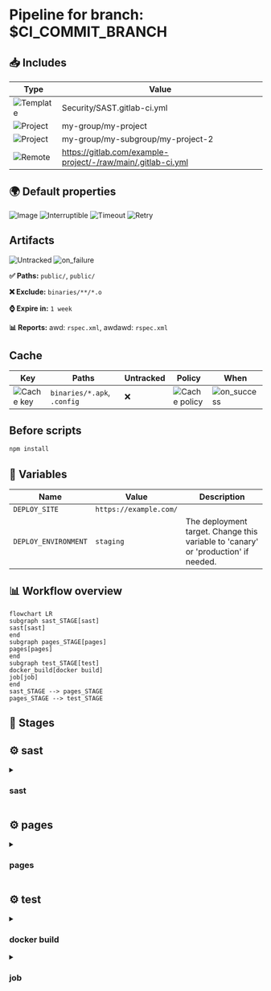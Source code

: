 # Pipeline for branch: $CI_COMMIT_BRANCH
## 📥 Includes
| Type | Value |
| --- | --- |
| ![Template](https://img.shields.io/badge/-template-green) | Security/SAST.gitlab-ci.yml |
| ![Project](https://img.shields.io/badge/-project-green) | my-group/my-project |
| ![Project](https://img.shields.io/badge/-project-green) | my-group/my-subgroup/my-project-2 |
| ![Remote](https://img.shields.io/badge/-remote-green) | https://gitlab.com/example-project/-/raw/main/.gitlab-ci.yml |

## 🌍 Default properties
![Image](https://img.shields.io/badge/Image-ruby:3.0-blue)  ![Interruptible](https://img.shields.io/badge/-Interruptible-red) ![Timeout](https://img.shields.io/badge/Timeout-3_hours_30_minutes-orange) ![Retry](https://img.shields.io/badge/Retry-2-blue) 
## Artifacts
![Untracked](https://img.shields.io/badge/-Untracked-orange) ![on_failure](https://img.shields.io/badge/-on__failure-red) 

**✅ Paths:** `public/`, `public/`

**❌ Exclude:** `binaries/**/*.o`

**⌚ Expire in:** `1 week`

**📊 Reports:** awd: `rspec.xml`, awdawd: `rspec.xml`

## Cache
| Key | Paths | Untracked | Policy | When |
| --- | --- | --- | --- | --- |
| ![Cache key](https://img.shields.io/badge/Cache_key-binaries--cache-blue) | `binaries/*.apk`, `.config` | ❌ | ![Cache policy](https://img.shields.io/badge/Cache_policy-pull--push-blue) | ![on_success](https://img.shields.io/badge/-on__success-green) |
## Before scripts
```bash
npm install
```

## 📑 Variables

| Name | Value | Description |
|------|-------|-------------|
| `DEPLOY_SITE` | `https://example.com/` |  |
| `DEPLOY_ENVIRONMENT` | `staging` | The deployment target. Change this variable to 'canary' or 'production' if needed. |

## 📊 Workflow overview
```mermaid
flowchart LR
subgraph sast_STAGE[sast]
sast[sast]
end
subgraph pages_STAGE[pages]
pages[pages]
end
subgraph test_STAGE[test]
docker_build[docker build]
job[job]
end
sast_STAGE --> pages_STAGE
pages_STAGE --> test_STAGE
```
## 📃 Stages
## ⚙️ sast
<details>
<summary><h3>sast</h3></summary>

</details>

## ⚙️ pages
<details>
<summary><h3>pages</h3></summary>

![Image](https://img.shields.io/badge/Image-node:lts-blue) 
#### Before Scripts
```bash
npm install
```

#### Scripts

```bash
npm run build
rm -r public/
cp -r build/ public/
echo $CI_PAGES_URL
```

#### Rules

| When                                                           | Condition                       | Allow failure | Variables | Changes | Exists |
|----------------------------------------------------------------|---------------------------------|---------------|-----------|---------|--------|
| ![on_success](https://img.shields.io/badge/-on__success-green) | `$CI_COMMIT_REF_NAME == "main"` | ❌             |           |         |        |
| ![on_success](https://img.shields.io/badge/-on__success-green) | `$CI_COMMIT_REF_NAME == "main"` | ❌             |           |         |        |

#### Artifacts

![Untracked](https://img.shields.io/badge/-Untracked-orange) ![on_failure](https://img.shields.io/badge/-on__failure-red)

**✅ Paths:** `public/`, `public/`

**❌ Exclude:** `binaries/**/*.o`

**⌚ Expire in:** `1 week`

**📊 Reports:** awd: `rspec.xml`, awdawd: `rspec.xml`



#### environment
  * name: `production`
* kubernetes:
	* namespace: `production`
	* deployment: `website`
	* service: `website`



#### needs
  * project: `namespace/group/project-name`
* job: `build-1`
* ref: `main`


* project: `namespace/group/project-name-2`
* job: `build-2`
* ref: `main`



</details>

## ⚙️ test
<details>
<summary><h3>docker build</h3></summary>

#### Scripts
```bash
docker build -t my-image:$CI_COMMIT_REF_SLUG .
```

#### Rules

| When | Condition | Allow failure | Variables | Changes | Exists |
|------|-----------|------------| ----- | ----- | ----- |
| ![on_success](https://img.shields.io/badge/-on__success-green) | `$CI_PIPELINE_SOURCE == "merge_request_event"` | ❌ |  | Dockerfile • Dockerfile |  |

</details>

<details>
<summary><h3>job</h3></summary>

#### Scripts
```bash
echo "Run script with $DEPLOY_VARIABLE as an argument"
echo "Run another script if $IS_A_FEATURE exists"
```
#### Variables

        
| Name | Value | Description |
|------|-------|-------------|
| `DEPLOY_VARIABLE` | `default-deploy` |  |

#### Rules

| When                                                           | Condition                                   | Allow failure | Variables                          | Changes    | Exists     |
|----------------------------------------------------------------|---------------------------------------------|---------------|------------------------------------|------------|------------|
| ![manual](https://img.shields.io/badge/-manual-purple)         | `$CI_COMMIT_REF_NAME == $CI_DEFAULT_BRANCH` | ❌             | DEPLOY_VARIABLE: deploy-production | Dockerfile |            |
| ![never](https://img.shields.io/badge/-never-red)              | `$CI_COMMIT_REF_NAME =~ /feature/`          | ❌             | IS_A_FEATURE: true                 | Dockerfile |            |
| ![on_success](https://img.shields.io/badge/-on__success-green) | `-`                                         | ❌             |                                    |            | Dockerfile |

#### coverage

/Code coverage: \d+\.\d+/
</details>
